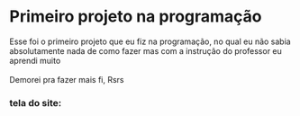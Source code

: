 <h1>Primeiro projeto na programação</h1>

<p>Esse foi o primeiro projeto que eu fiz na programação, no qual eu não sabia absolutamente nada de como fazer mas com a instrução do professor eu aprendi muito
<br>
<br>
  Demorei pra fazer mais fi, Rsrs </p>

  <h3>tela do site:</h3>
